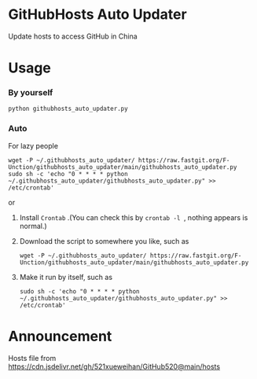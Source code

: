 # GitHubHosts Auto Updater

Update hosts to access GitHub in China

# Usage

### By yourself

`python githubhosts_auto_updater.py`

### Auto

For lazy people

```shell
wget -P ~/.githubhosts_auto_updater/ https://raw.fastgit.org/F-Unction/githubhosts_auto_updater/main/githubhosts_auto_updater.py
sudo sh -c 'echo "0 * * * * python ~/.githubhosts_auto_updater/githubhosts_auto_updater.py" >> /etc/crontab'
```

or

1. Install `Crontab` .(You can check this by `crontab -l `, nothing appears is normal.)

2. Download the script to somewhere you like, such as 

   ```shell
   wget -P ~/.githubhosts_auto_updater/ https://raw.fastgit.org/F-Unction/githubhosts_auto_updater/main/githubhosts_auto_updater.py
   ```

3. Make it run by itself, such as

   ```shell
   sudo sh -c 'echo "0 * * * * python ~/.githubhosts_auto_updater/githubhosts_auto_updater.py" >> /etc/crontab'
   ```

# Announcement

Hosts file from https://cdn.jsdelivr.net/gh/521xueweihan/GitHub520@main/hosts
